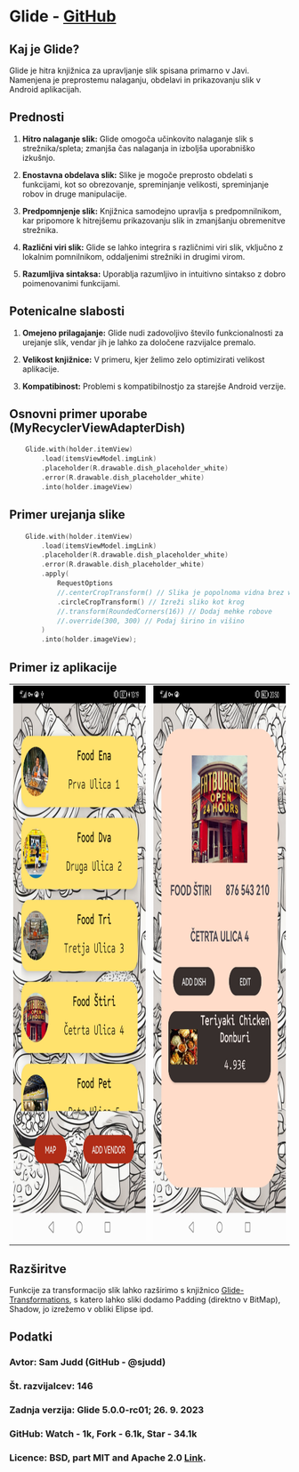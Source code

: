 # Glide - [GitHub](https://github.com/bumptech/glide)

## Kaj je Glide?

Glide je hitra knjižnica za upravljanje slik spisana primarno v Javi. Namenjena je preprostemu nalaganju, obdelavi in prikazovanju slik v Android aplikacijah.

## Prednosti

1. **Hitro nalaganje slik:** Glide omogoča učinkovito nalaganje slik s strežnika/spleta; zmanjša čas nalaganja in izboljša uporabniško izkušnjo.

2. **Enostavna obdelava slik:** Slike je mogoče preprosto obdelati s funkcijami, kot so obrezovanje, spreminjanje velikosti, spreminjanje robov in druge manipulacije.

3. **Predpomnjenje slik:** Knjižnica samodejno upravlja s predpomnilnikom, kar pripomore k hitrejšemu prikazovanju slik in zmanjšanju obremenitve strežnika.

4. **Različni viri slik:** Glide se lahko integrira s različnimi viri slik, vključno z lokalnim pomnilnikom, oddaljenimi strežniki in drugimi virom.

5. **Razumljiva sintaksa:** Uporablja razumljivo in intuitivno sintakso z dobro poimenovanimi funkcijami.
   
## Potenicalne slabosti

1. **Omejeno prilagajanje:** Glide nudi zadovoljivo število funkcionalnosti za urejanje slik, vendar jih je lahko za določene razvijalce premalo. 

2. **Velikost knjižnice:** V primeru, kjer želimo zelo optimizirati velikost aplikacije.

3. **Kompatibinost:** Problemi s kompatibilnostjo za starejše Android verzije.


## Osnovni primer uporabe (MyRecyclerViewAdapterDish)

```kotlin
    Glide.with(holder.itemView)
        .load(itemsViewModel.imgLink)
        .placeholder(R.drawable.dish_placeholder_white)
        .error(R.drawable.dish_placeholder_white)
        .into(holder.imageView)
```

## Primer urejanja slike

```kotlin        
    Glide.with(holder.itemView)
        .load(itemsViewModel.imgLink)
        .placeholder(R.drawable.dish_placeholder_white)
        .error(R.drawable.dish_placeholder_white)
        .apply(
            RequestOptions
            //.centerCropTransform() // Slika je popolnoma vidna brez whitespace-a
            .circleCropTransform() // Izreži sliko kot krog
            //.transform(RoundedCorners(16)) // Dodaj mehke robove
            //.override(300, 300) // Podaj širino in višino
        )
        .into(holder.imageView);
```

## Primer iz aplikacije

<table>
  <tr>
    <td>
      <img alt="Screenshot_1" height="1000px" src="./demo_images/rounded_vendors_screen.jpg" width="450px"/>
    </td>
    <td>
      <img alt="Screenshot_2" height="1000px" src="./demo_images/vendor_dishes_screen.jpg" width="450px"/>
    </td>
  </tr>
</table>

## Razširitve

Funkcije za transformacijo slik lahko razširimo s knjižnico [Glide-Transformations](https://github.com/shanescarlett/Glide-Transformations),
s katero lahko sliki dodamo Padding (direktno v BitMap), Shadow, jo izrežemo v obliki Elipse ipd.

## Podatki

### Avtor: Sam Judd (GitHub - @sjudd)
### Št. razvijalcev: 146
### Zadnja verzija: Glide 5.0.0-rc01; 26. 9. 2023
### GitHub: Watch - 1k, Fork - 6.1k, Star - 34.1k
### Licence: BSD, part MIT and Apache 2.0 [Link](https://github.com/bumptech/glide/blob/master/LICENSE). 
